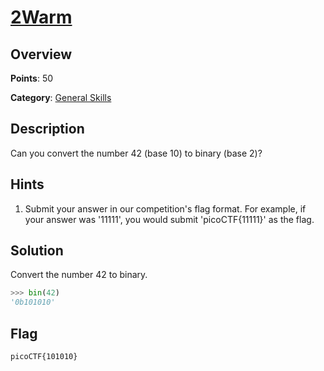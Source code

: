# [2Warm](https://play.picoctf.org/practice/challenge/86?page=3)

## Overview

**Points**: 50

**Category**: [General Skills](../)

## Description

Can you convert the number 42 (base 10) to binary (base 2)? 

## Hints

1. Submit your answer in our competition's flag format. For example, if your answer was '11111', you would submit 'picoCTF{11111}' as the flag.

## Solution

Convert the number 42 to binary.

```python
>>> bin(42)
'0b101010'
```

## Flag

`picoCTF{101010}`